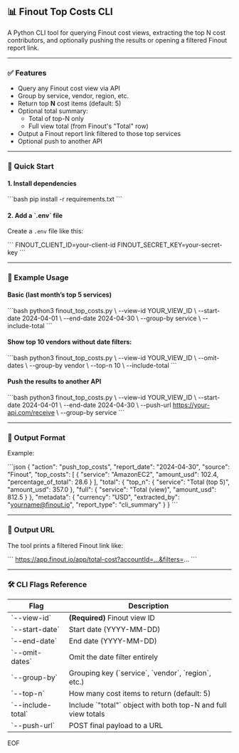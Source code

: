 ## 📊 Finout Top Costs CLI

A Python CLI tool for querying Finout cost views, extracting the top N cost contributors, and optionally pushing the results or opening a filtered Finout report link.

---

### ✅ Features

- Query any Finout cost view via API
- Group by service, vendor, region, etc.
- Return top **N** cost items (default: 5)
- Optional total summary:
  - Total of top-N only
  - Full view total (from Finout's "Total" row)
- Output a Finout report link filtered to those top services
- Optional push to another API

---

### 🚀 Quick Start

#### 1. Install dependencies

\`\`\`bash
pip install -r requirements.txt
\`\`\`

#### 2. Add a \`.env\` file

Create a `.env` file like this:

\`\`\`
FINOUT_CLIENT_ID=your-client-id
FINOUT_SECRET_KEY=your-secret-key
\`\`\`

---

### 🧪 Example Usage

#### Basic (last month’s top 5 services)

\`\`\`bash
python3 finout_top_costs.py \\
  --view-id YOUR_VIEW_ID \\
  --start-date 2024-04-01 \\
  --end-date 2024-04-30 \\
  --group-by service \\
  --include-total
\`\`\`

#### Show top 10 vendors without date filters:

\`\`\`bash
python3 finout_top_costs.py \\
  --view-id YOUR_VIEW_ID \\
  --omit-dates \\
  --group-by vendor \\
  --top-n 10 \\
  --include-total
\`\`\`

#### Push the results to another API

\`\`\`bash
python3 finout_top_costs.py \\
  --view-id YOUR_VIEW_ID \\
  --start-date 2024-04-01 \\
  --end-date 2024-04-30 \\
  --push-url https://your-api.com/receive \\
  --group-by service
\`\`\`

---

### 🧾 Output Format

Example:

\`\`\`json
{
  "action": "push_top_costs",
  "report_date": "2024-04-30",
  "source": "Finout",
  "top_costs": [
    { "service": "AmazonEC2", "amount_usd": 102.4, "percentage_of_total": 28.6 }
  ],
  "total": {
    "top_n": { "service": "Total (top 5)", "amount_usd": 357.0 },
    "full": { "service": "Total (view)", "amount_usd": 812.5 }
  },
  "metadata": {
    "currency": "USD",
    "extracted_by": "yourname@finout.io",
    "report_type": "cli_summary"
  }
}
\`\`\`

---

### 🔗 Output URL

The tool prints a filtered Finout link like:

\`\`\`
https://app.finout.io/app/total-cost?accountId=...&filters=...
\`\`\`

---

### 🛠 CLI Flags Reference

| Flag              | Description |
|-------------------|-------------|
| \`--view-id\`       | **(Required)** Finout view ID |
| \`--start-date\`    | Start date (YYYY-MM-DD) |
| \`--end-date\`      | End date (YYYY-MM-DD) |
| \`--omit-dates\`    | Omit the date filter entirely |
| \`--group-by\`      | Grouping key (\`service\`, \`vendor\`, \`region\`, etc.) |
| \`--top-n\`         | How many cost items to return (default: 5) |
| \`--include-total\` | Include \`"total"\` object with both top-N and full view totals |
| \`--push-url\`      | POST final payload to a URL |
EOF
